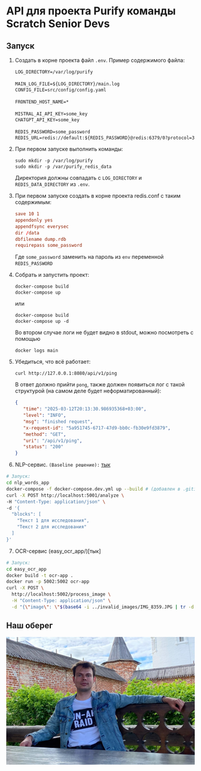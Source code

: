 # API для проекта Purify команды Scratch Senior Devs

## Запуск

1. Создать в корне проекта файл `.env`. Пример содержимого файла:

    ```env
   LOG_DIRECTORY=/var/log/purify
   
   MAIN_LOG_FILE=${LOG_DIRECTORY}/main.log
   CONFIG_FILE=src/config/config.yaml
   
   FRONTEND_HOST_NAME=*
   
   MISTRAL_AI_API_KEY=some_key
   CHATGPT_API_KEY=some_key

   REDIS_PASSWORD=some_password
   REDIS_URL=redis://default:${REDIS_PASSWORD}@redis:6379/0?protocol=3
    ```

2. При первом запуске выполнить команды:

   ```shell
   sudo mkdir -p /var/log/purify
   sudo mkdir -p /var/purify_redis_data
   ```
   
   Директория должны совпадать с `LOG_DIRECTORY` и `REDIS_DATA_DIRECTORY` из `.env`.

3. При первом запуске создать в корне проекта redis.conf с таким содержимым:

   ```conf
   save 10 1
   appendonly yes
   appendfsync everysec
   dir /data
   dbfilename dump.rdb
   requirepass some_password
   ```
   
   Где `some_password` заменить на пароль из `env` переменной `REDIS_PASSWORD`

4. Собрать и запустить проект:

    ```shell
    docker-compose build
    docker-compose up
    ```
    
    или
    
    ```shell
    docker-compose build
    docker-compose up -d
    ```
    
    Во втором случае логи не будет видно в stdout, можно посмотреть с помощью
    
    ```shell
    docker logs main
    ```
   
5. Убедиться, что всё работает:

   ```shell
   curl http://127.0.0.1:8080/api/v1/ping
   ```
   
   В ответ должно прийти `pong`, также должен появиться лог с такой структурой (на самом деле будет неформатированный):

   ```json
   {
      "time": "2025-03-12T20:13:30.986935368+03:00",
      "level": "INFO",
      "msg": "finished request",
      "x-request-id": "5a951745-6717-47d9-bb0c-fb30e9fd3879",
      "method": "GET",
      "uri": "/api/v1/ping",
      "status": "200"
   }
   ```

6. NLP-сервис. ```(Baseline решение):``` [тык](nlp_words_app/)

```bash
# Запуск:
cd nlp_words_app
docker-compose -f docker-compose.dev.yml up --build # (добавлен в .gitignore)
curl -X POST http://localhost:5001/analyze \
-H "Content-Type: application/json" \
-d '{
  "blocks": [
    "Текст 1 для исследования",
    "Текст 2 для исследования"
  ]
}'
```

7. OCR-сервис (easy_ocr_app/)[тык]

```bash
# Запуск:
cd easy_ocr_app
docker build -t ocr-app .
docker run -p 5002:5002 ocr-app
curl -X POST \
  http://localhost:5002/process_image \
  -H "Content-Type: application/json" \
  -d "{\"image\": \"$(base64 -i ../invalid_images/IMG_8359.JPG | tr -d '\n')\"}"
```

## Наш оберег

![kanev](images/kanev.png)